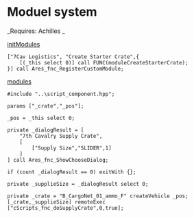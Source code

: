 # Moduel system
_Requires: Achilles _

[initModules](https://github.com/7Cav/cScripts/blob/master/cScripts/CavFnc/functions/init/fn_initModules.sqf)
```
["7Cav Logistics", "Create Starter Crate",{
    [(_this select 0)] call FUNC(moduleCreateStarterCrate);
}] call Ares_fnc_RegisterCustomModule;
```


[modules](https://github.com/7Cav/cScripts/tree/master/cScripts/CavFnc/functions/modules)


```
#include "..\script_component.hpp";

params ["_crate","_pos"];

_pos = _this select 0;

private _dialogResult = [
    "7th Cavalry Supply Crate",
    [
        ["Supply Size","SLIDER",1]
    ]
] call Ares_fnc_ShowChooseDialog;

if (count _dialogResult == 0) exitWith {};

private _supplieSize = _dialogResult select 0;

private _crate = "B_CargoNet_01_ammo_F" createVehicle _pos;
[_crate,_supplieSize] remoteExec ["cScripts_fnc_doSupplyCrate",0,true];
```